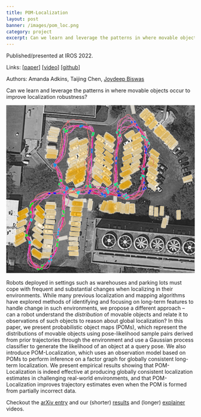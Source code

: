 ```yaml
---
title: POM-Localization
layout: post
banner: /images/pom_loc.png
category: project
excerpt: Can we learn and leverage the patterns in where movable objects occur...
---
```


Published/presented at IROS 2022. 

Links: [[paper](https://arxiv.org/abs/2110.00128)] [[video](https://youtu.be/P4VFh5kD_CE)] [[github](https://github.com/ut-amrl/pom_localization/tree/semanticPoints)]

Authors: Amanda Adkins, Taijing Chen, [Joydeep Biswas](https://www.joydeepb.com)

Can we learn and leverage the patterns in where movable objects occur to improve localization robustness?

![POM Localization](/images/pom_loc.png)  

Robots deployed in settings such as warehouses and parking lots must cope with frequent and substantial changes when localizing in their environments. While many previous localization and mapping algorithms have explored methods of identifying and focusing on long-term features to handle change in such environments, we propose a different approach – can a robot understand the *distribution* of movable objects and relate it to observations of such objects to reason about global localization? In this paper, we present probabilistic object maps (POMs), which represent the distributions of movable objects using pose-likelihood sample pairs derived from prior trajectories through the environment and use a Gaussian process classifier to generate the likelihood of an object at a query pose. We also introduce POM-Localization, which uses an observation model based on POMs to perform inference on a factor graph for globally consistent long-term localization. We present empirical results showing that POM-Localization is indeed effective at producing globally consistent localization estimates in challenging real-world environments, and that POM-Localization improves trajectory estimates even when the POM is formed from partially incorrect data.

Checkout the [arXiv entry](https://arxiv.org/abs/2110.00128) and our (shorter) [results](https://youtu.be/0HoudDB_9UM) and (longer) [explainer](https://youtu.be/P4VFh5kD_CE) videos.

